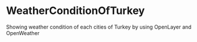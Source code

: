 # WeatherConditionOfTurkey
Showing weather condition of each cities of Turkey by using OpenLayer and OpenWeather
